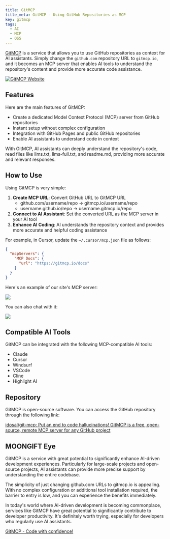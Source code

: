 ```yaml
---
title: GitMCP
title_meta: GitMCP - Using GitHub Repositories as MCP
key: gitmcp
tags:
  - AI
  - MCP
  - OSS
---
```


[GitMCP](https://gitmcp.io/) is a service that allows you to use GitHub repositories as context for AI assistants. Simply change the `github.com` repository URL to `gitmcp.io`, and it becomes an MCP server that enables AI tools to understand the repository's content and provide more accurate code assistance.

[![GitMCP Website](/img/services/gitmcp.jpg)](https://gitmcp.io/)

<!--more-->

## Features

Here are the main features of GitMCP:

- Create a dedicated Model Context Protocol (MCP) server from GitHub repositories
- Instant setup without complex configuration
- Integration with GitHub Pages and public GitHub repositories
- Enable AI assistants to understand code in context

With GitMCP, AI assistants can deeply understand the repository's code, read files like llms.txt, llms-full.txt, and readme.md, providing more accurate and relevant responses.

## How to Use

Using GitMCP is very simple:

1. **Create MCP URL**: Convert GitHub URL to GitMCP URL
   - github.com/username/repo → gitmcp.io/username/repo
   - username.github.io/repo → username.gitmcp.io/repo
2. **Connect to AI Assistant**: Set the converted URL as the MCP server in your AI tool
3. **Enhance AI Coding**: AI understands the repository context and provides more accurate and helpful coding assistance

For example, in Cursor, update the `~/.cursor/mcp.json` file as follows:

```json
{
  "mcpServers": {
    "MCP Docs": {
      "url": "https://gitmcp.io/docs"
    }
  }
}
```

Here's an example of our site's MCP server:

![](/img/services/gitmcp-2.jpg)

You can also chat with it:

![](/img/services/gitmcp-3.jpg)

## Compatible AI Tools

GitMCP can be integrated with the following MCP-compatible AI tools:

- Claude
- Cursor
- Windsurf
- VSCode
- Cline
- Highlight AI

## Repository

GitMCP is open-source software. You can access the GitHub repository through the following link:

[idosal/git\-mcp: Put an end to code hallucinations\! GitMCP is a free, open\-source, remote MCP server for any GitHub project](https://github.com/idosal/git-mcp)

## MOONGIFT Eye

GitMCP is a service with great potential to significantly enhance AI-driven development experiences. Particularly for large-scale projects and open-source projects, AI assistants can provide more precise support by understanding the entire codebase.

The simplicity of just changing github.com URLs to gitmcp.io is appealing. With no complex configuration or additional tool installation required, the barrier to entry is low, and you can experience the benefits immediately.

In today's world where AI-driven development is becoming commonplace, services like GitMCP have great potential to significantly contribute to developer productivity. It's definitely worth trying, especially for developers who regularly use AI assistants.

[GitMCP - Code with confidence!](https://gitmcp.io/)